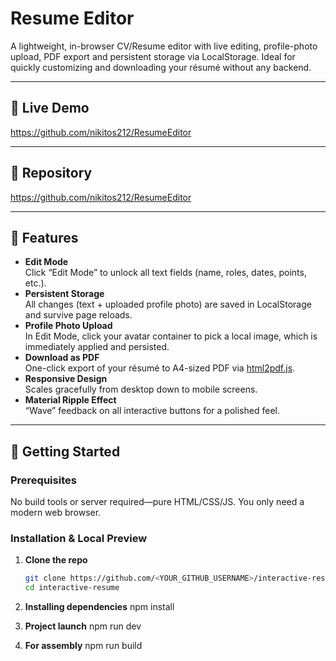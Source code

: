# Resume Editor

A lightweight, in-browser CV/Resume editor with live editing, profile-photo upload, PDF export and persistent storage via LocalStorage. Ideal for quickly customizing and downloading your résumé without any backend.

---

## 🚀 Live Demo

https://github.com/nikitos212/ResumeEditor

---

## 📂 Repository

https://github.com/nikitos212/ResumeEditor

---

## 🔧 Features

- **Edit Mode**  
  Click “Edit Mode” to unlock all text fields (name, roles, dates, points, etc.).  
- **Persistent Storage**  
  All changes (text + uploaded profile photo) are saved in LocalStorage and survive page reloads.  
- **Profile Photo Upload**  
  In Edit Mode, click your avatar container to pick a local image, which is immediately applied and persisted.  
- **Download as PDF**  
  One-click export of your résumé to A4-sized PDF via [html2pdf.js](https://github.com/eKoopmans/html2pdf).  
- **Responsive Design**  
  Scales gracefully from desktop down to mobile screens.  
- **Material Ripple Effect**  
  “Wave” feedback on all interactive buttons for a polished feel.  

---

## 📝 Getting Started

### Prerequisites

No build tools or server required—pure HTML/CSS/JS. You only need a modern web browser.

### Installation & Local Preview

1. **Clone the repo**  
   ```bash
   git clone https://github.com/<YOUR_GITHUB_USERNAME>/interactive-resume.git
   cd interactive-resume

2.  **Installing dependencies**
   npm install

3.  **Project launch**
   npm run dev

4.  **For assembly**
   npm run build